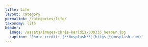 ```yaml
---
title: Life
layout: category
permalink: /categories/life/
taxonomy: life
header:
  image: /assets/images/chris-karidis-339335_header.jpg
  caption: "Photo credit: [**Unsplash**](https://unsplash.com)"
---
```

